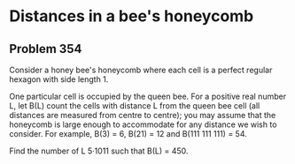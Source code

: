 #  Distances in a bee's honeycomb 
## Problem 354


Consider a honey bee's honeycomb where each cell is a perfect regular hexagon with side length 1.






One particular cell is occupied by the queen bee.
For a positive real number L, let B(L) count the cells with distance L from the queen bee cell (all distances are measured from centre to centre); you may assume that the honeycomb is large enough to accommodate for any distance we wish to consider. 
For example, B(3) = 6, B(21) = 12 and B(111 111 111) = 54.

Find the number of L  5·1011 such that B(L) = 450.


